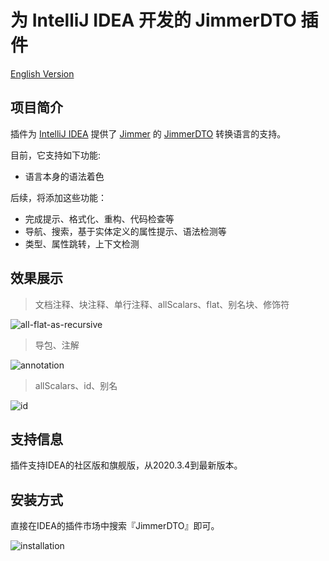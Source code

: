 # 为 IntelliJ IDEA 开发的 JimmerDTO 插件

[English Version](https://github.com/ClearPlume/jimmer-dto/blob/master/README.md)

## 项目简介

插件为 [IntelliJ IDEA](https://www.jetbrains.com/idea/) 提供了 [Jimmer](https://github.com/babyfish-ct/jimmer) 的 [JimmerDTO](https://babyfish-ct.github.io/jimmer/zh/docs/object/view/dto-language) 转换语言的支持。

目前，它支持如下功能:

- 语言本身的语法着色

后续，将添加这些功能：

- 完成提示、格式化、重构、代码检查等
- 导航、搜索，基于实体定义的属性提示、语法检测等
- 类型、属性跳转，上下文检测

## 效果展示

> 文档注释、块注释、单行注释、allScalars、flat、别名块、修饰符

![all-flat-as-recursive](https://media.githubusercontent.com/media/ClearPlume/jimmer-dto/orphan/doc/static/image/dto/all-flat-as-recursive.webp "all-flat-as-recursive")

> 导包、注解

![annotation](https://media.githubusercontent.com/media/ClearPlume/jimmer-dto/orphan/doc/static/image/dto/annotation.webp "annotation")

> allScalars、id、别名

![id](https://media.githubusercontent.com/media/ClearPlume/jimmer-dto/orphan/doc/static/image/dto/id.webp "id")

## 支持信息

插件支持IDEA的社区版和旗舰版，从2020.3.4到最新版本。

## 安装方式

直接在IDEA的插件市场中搜索『JimmerDTO』即可。

![installation](https://raw.githubusercontent.com/ClearPlume/jimmer-dto/orphan/doc/static/image/introduction/install.webp "installation")
